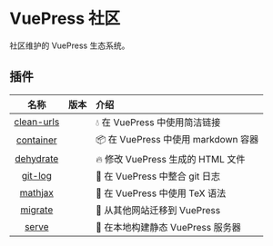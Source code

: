 # VuePress 社区

社区维护的 VuePress 生态系统。

## 插件

| 名称 | 版本 | 介绍 |
|:-:|:-:|:- |
| [clean-urls](./plugins/clean-urls) | <NpmLink pkg="vuepress-plugin-clean-urls"/> | :droplet: 在 VuePress 中使用简洁链接 |
| [container](./plugins/container) | <NpmLink pkg="vuepress-plugin-container"/> | :package: 在 VuePress 中使用 markdown 容器 |
| [dehydrate](./plugins/dehydrate) | <NpmLink pkg="vuepress-plugin-dehydrate"/> | :fire: 修改 VuePress 生成的 HTML 文件 |
| [git-log](./plugins/git-log) | <NpmLink pkg="vuepress-plugin-git-log"/> | :floppy_disk: 在 VuePress 中整合 git 日志 |
| [mathjax](./plugins/mathjax) | <NpmLink pkg="vuepress-plugin-mathjax"/> | :page_with_curl: 在 VuePress 中使用 TeX 语法 |
| [migrate](./plugins/migrate) | <NpmLink pkg="vuepress-plugin-migrate"/> | :paw_prints: 从其他网站迁移到 VuePress |
| [serve](./plugins/serve) | <NpmLink pkg="vuepress-plugin-serve"/> | :key: 在本地构建静态 VuePress 服务器 |
